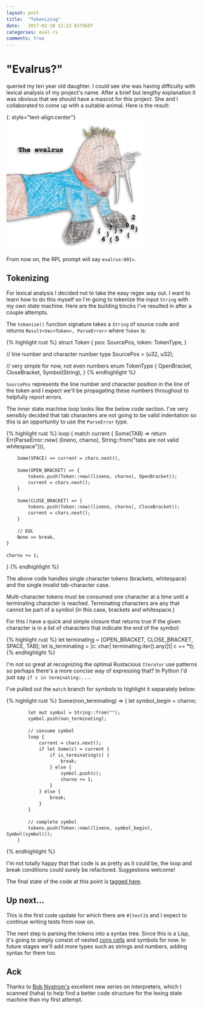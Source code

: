 ```yaml
---
layout: post
title:  "Tokenizing"
date:   2017-02-18 12:22 EST5EDT
categories: eval-rs
comments: true
---
```


# "Evalrus?"

queried my ten year old daughter. I could see she was having difficulty
with lexical analysis of my project's name. After a brief but lengthy explanation
it was obvious that we should have a mascot for this project. She and I
collaborated to come up with a suitable animal. Here is the result:

{: style="text-align:center"}
![The Evalrus](/assets/img/evalrus-medium.png)

From now on, the RPL prompt will say `evalrus:001>`.

## Tokenizing

For lexical analysis I decided not to take the easy regex way out. I want to
learn how to do this myself so I'm going to tokenize the input `String` with
my own state machine. Here are the building blocks I've resulted in after
a couple attempts.

The `tokenize()` function signature takes a `String` of source code and returns
`Result<Vec<Token>, ParseError>` where `Token` is:

{% highlight rust %}
struct Token {
    pos: SourcePos,
    token: TokenType,
}

// line number and character number
type SourcePos = (u32, u32);

// very simple for now, not even numbers
enum TokenType {
    OpenBracket,
    CloseBracket,
    Symbol(String),
}
{% endhighlight %}

`SourcePos` represents the line number and character position in the line of the
token and I expect we'll be propagating these numbers throughout to helpfully
report errors.

The inner state machine loop looks like the below code section. I've
very sensibly decided that tab characters are not going to be valid indentation
so this is an opportunity to use the `ParseError` type.

{% highlight rust %}
loop {
    match current {
        Some(TAB) =>
            return Err(ParseError::new(
                (lineno, charno),
                String::from("tabs are not valid whitespace"))),

        Some(SPACE) => current = chars.next(),

        Some(OPEN_BRACKET) => {
            tokens.push(Token::new((lineno, charno), OpenBracket));
            current = chars.next();
        }

        Some(CLOSE_BRACKET) => {
            tokens.push(Token::new((lineno, charno), CloseBracket));
            current = chars.next();
        }

        // EOL
        None => break,
    }

    charno += 1;
}
{% endhighlight %}

The above code handles single character tokens (brackets, whitespace) and
the single invalid tab-character case.

Multi-character tokens must be consumed one character at a time until a
terminating character is reached. Terminating characters are any that cannot
be part of a symbol (in this case, brackets and whitespace.)

For this I have a quick and simple closure that returns true if the given
character is in a list of characters that indicate the end of the symbol:

{% highlight rust %}
let terminating = [OPEN_BRACKET, CLOSE_BRACKET, SPACE, TAB];
let is_terminating = |c: char| terminating.iter().any(|t| c == *t);
{% endhighlight %}

I'm not so great at recognizing the optimal Rustacious `Iterator` use patterns
so perhaps there's a more concise way of expressing that? In Python I'd just say
`if c in terminating:...`.

I've pulled out the `match` branch for symbols to highlight it separately below:

{% highlight rust %}
        Some(non_terminating) => {
            let symbol_begin = charno;

            let mut symbol = String::from("");
            symbol.push(non_terminating);

            // consume symbol
            loop {
                current = chars.next();
                if let Some(c) = current {
                    if is_terminating(c) {
                        break;
                    } else {
                        symbol.push(c);
                        charno += 1;
                    }
                } else {
                    break;
                }
            }

            // complete symbol
            tokens.push(Token::new((lineno, symbol_begin), Symbol(symbol)));
        }
{% endhighlight %}

I'm not totally happy that that code is as pretty as it could be, the loop
and break conditions could surely be refactored. Suggestions welcome!

The final state of the code at this point is
[tagged here](https://github.com/pliniker/eval-rs/tree/lexer).

## Up next...

This is the first code update for which there are `#[test]`s and I expect
to continue writing tests from now on.

The next step is parsing the tokens into a syntax tree. Since this is a Lisp,
it's going to simply consist of nested
[cons cells](https://en.wikipedia.org/wiki/Cons) and symbols for now. In future
stages we'll add more types such as strings and numbers, adding syntax for them
too.

## Ack

Thanks to [Bob Nystrom's](http://www.craftinginterpreters.com/scanning.html)
excellent new series on interpreters, which I scanned (haha) to help find
a better code structure for the lexing state machine than my first attempt.

